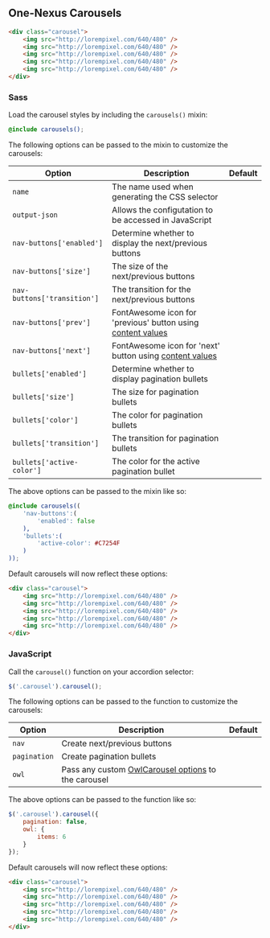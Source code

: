 ## One-Nexus Carousels

```html
<div class="carousel">
    <img src="http://lorempixel.com/640/480" />
    <img src="http://lorempixel.com/640/480" />
    <img src="http://lorempixel.com/640/480" />
    <img src="http://lorempixel.com/640/480" />
    <img src="http://lorempixel.com/640/480" />
</div>
```

### Sass

Load the carousel styles by including the `carousels()` mixin:

```scss
@include carousels();
```

The following options can be passed to the mixin to customize the carousels:

<table class="table">
    <thead>
        <tr>
            <th>Option</th>
            <th>Description</th>
            <th>Default</th>
        </tr>
    </thead>
    <tbody>
        <tr>
            <td><code>name</code></td>
            <td>The name used when generating the CSS selector</td>
        </tr>
        <tr>
            <td><code>output-json</td>
            <td>Allows the configutation to be accessed in JavaScript</td>
        </tr>
        <tr>
            <td><code>nav-buttons['enabled']</code></td>
            <td>Determine whether to display the next/previous buttons</td>
        </tr>
        <tr>
            <td><code>nav-buttons['size']</code></td>
            <td>The size of the next/previous buttons</td>
        </tr>
        <tr>
            <td><code>nav-buttons['transition']</code></td>
            <td>The transition for the next/previous buttons</td>
        </tr>
        <tr>
            <td><code>nav-buttons['prev']</code></td>
            <td>FontAwesome icon for 'previous' button using <a href="https://css-tricks.com/almanac/properties/q/quotes/" target="blank">content values</a></td>
        </tr>
        <tr>
            <td><code>nav-buttons['next']</code></td>
            <td>FontAwesome icon for 'next' button using <a href="https://css-tricks.com/almanac/properties/q/quotes/" target="blank">content values</a></td>
        </tr>
        <tr>
            <td><code>bullets['enabled']</code></td>
            <td>Determine whether to display pagination bullets</td>
        </tr>
        <tr>
            <td><code>bullets['size']</code></td>
            <td>The size for pagination bullets</td>
        </tr>
        <tr>
            <td><code>bullets['color']</code></td>
            <td>The color for pagination bullets</td>
        </tr>
        <tr>
            <td><code>bullets['transition']</code></td>
            <td>The transition for pagination bullets</td>
        </tr>
        <tr>
            <td><code>bullets['active-color']</code></td>
            <td>The color for the active pagination bullet</td>
        </tr>
    </tbody>
</table>

The above options can be passed to the mixin like so:

```scss
@include carousels((
    'nav-buttons':(
        'enabled': false
    ),
    'bullets':(
        'active-color': #C7254F
    )
));
```

Default carousels will now reflect these options:

```html
<div class="carousel">
    <img src="http://lorempixel.com/640/480" />
    <img src="http://lorempixel.com/640/480" />
    <img src="http://lorempixel.com/640/480" />
    <img src="http://lorempixel.com/640/480" />
    <img src="http://lorempixel.com/640/480" />
</div>
```

### JavaScript

Call the `carousel()` function on your accordion selector:

```js
$('.carousel').carousel();
```

The following options can be passed to the function to customize the carousels:

<table class="table">
    <thead>
        <tr>
            <th>Option</th>
            <th>Description</th>
            <th>Default</th>
        </tr>
    </thead>
    <tbody>
        <tr>
            <td><code>nav</code></td>
            <td>Create next/previous buttons</td>
        </tr>
        <tr>
            <td><code>pagination</code></code></td>
            <td>Create pagination bullets</td>
        </tr>
        <tr>
            <td><code>owl</code></td>
            <td>Pass any custom <a href="http://owlcarousel2.github.io/OwlCarousel2/docs/api-options.html" target="blank">OwlCarousel options</a> to the carousel</td>
        </tr>
    </tbody>
</table>

The above options can be passed to the function like so:

```js
$('.carousel').carousel({
    pagination: false,
    owl: {
        items: 6
    }
});
```

Default carousels will now reflect these options:

```html
<div class="carousel">
    <img src="http://lorempixel.com/640/480" />
    <img src="http://lorempixel.com/640/480" />
    <img src="http://lorempixel.com/640/480" />
    <img src="http://lorempixel.com/640/480" />
    <img src="http://lorempixel.com/640/480" />
</div>
```